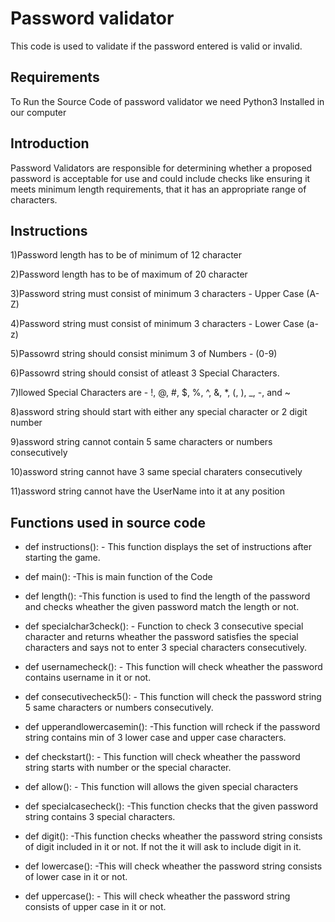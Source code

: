 # Password validator
This  code is used to validate if the  password entered is valid or invalid.
## Requirements ##
To Run the Source Code of password validator we  need Python3 Installed in our computer
## Introduction ##
Password Validators are responsible for determining whether a proposed password is acceptable for use and could include checks like ensuring it meets minimum length requirements, that it has an appropriate range of characters.
## Instructions ##
1)Password length has to be of minimum of 12 character

2)Password length has to be of maximum of 20 character

3)Password string must consist of minimum 3 characters - Upper Case (A-Z)

4)Password string must consist of minimum 3 characters - Lower Case (a-z)

5)Passowrd string should consist minimum 3 of Numbers - (0-9)

6)Passowrd string should consist of atleast 3 Special Characters.

7)llowed Special Characters are - !, @, #, $, %, ^, &, *, (, ), _, -, and ~

8)assword string should start with either any special character or 2 digit number

9)assword string cannot contain 5 same characters or numbers consecutively

10)assword string cannot have 3 same special charaters consecutively

11)assword string cannot have the UserName into it at any position

## Functions used in source code ##

* def instructions():  - This function displays the set of instructions after starting the game.

* def main(): -This is main function of the Code

* def length(): -This function is used to find the length of the password and checks wheather the given password match the length or not.

* def specialchar3check(): -  Function to check 3 consecutive special character and returns wheather the password satisfies the special characters and says not to enter 3 special characters  consecutively.

* def usernamecheck(): - This function will check wheather the password contains username in it or not.

* def consecutivecheck5(): - This function will check the password string 5 same characters or numbers consecutively.

* def upperandlowercasemin(): -This function will rcheck if the password string contains min of 3 lower case and upper case characters.

* def checkstart(): - This function will check wheather the password string starts with number or the special character.

* def allow(): - This function will allows the given special characters

* def specialcasecheck(): -This function checks that the given password string contains 3 special characters.

* def digit(): -This function checks wheather the password string consists of digit included in it or not. If not the it will ask to include  digit  in it.

* def lowercase(): -This will check wheather the password string consists of lower case in it or not.

* def uppercase(): - This will check wheather the password string consists of upper case in it or not.
